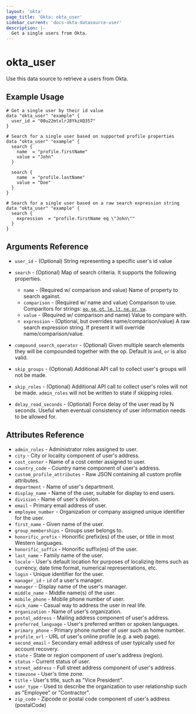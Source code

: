```yaml
---
layout: 'okta'
page_title: 'Okta: okta_user'
sidebar_current: 'docs-okta-datasource-user'
description: |-
  Get a single users from Okta.
---
```


# okta_user

Use this data source to retrieve a users from Okta.

## Example Usage

```hcl
# Get a single user by their id value
data "okta_user" "example" {
  user_id = "00u22mtxlrJ8YkzXQ357"
}

# Search for a single user based on supported profile properties
data "okta_user" "example" {
  search {
    name  = "profile.firstName"
    value = "John"
  }

  search {
    name  = "profile.lastName"
    value = "Doe"
  }
}

# Search for a single user based on a raw search expression string
data "okta_user" "example" {
  search {
    expression  = "profile.firstName eq \"John\""
  }
}
```

## Arguments Reference

- `user_id` - (Optional) String representing a specific user's id value

- `search` - (Optional) Map of search criteria. It supports the following properties.
  - `name` - (Required w/ comparison and value) Name of property to search against.
  - `comparison` - (Required w/ name and value) Comparison to use. Comparitors for strings: [`eq`, `ge`, `gt`, `le`, `lt`, `ne`, `pr`, `sw`](https://developer.okta.com/docs/reference/core-okta-api/#operators).
  - `value` - (Required w/ comparison and name) Value to compare with.
  - `expression` - (Optional, but overrides name/comparison/value) A raw search expression string. If present it will override name/comparison/value.
- `compound_search_operator` - (Optional) Given multiple search elements they will be compounded together with the op. Default is `and`, `or` is also valid.
- `skip_groups` - (Optional) Additional API call to collect user's groups will not be made.
- `skip_roles` - (Optional) Additional API call to collect user's roles will not be made. `admin_roles` will not be written to state if skipping roles.
- `delay_read_seconds` - (Optional) Force delay of the user read by N seconds. Useful when eventual consistency of user information needs to be allowed for.

## Attributes Reference

- `admin_roles` - Administrator roles assigned to user.
- `city` - City or locality component of user's address.
- `cost_center` - Name of a cost center assigned to user.
- `country_code` - Country name component of user's address.
- `custom_profile_attributes` - Raw JSON containing all custom profile attributes.
- `department` - Name of user's department.
- `display_name` - Name of the user, suitable for display to end users.
- `division` - Name of user's division.
- `email` - Primary email address of user.
- `employee_number` - Organization or company assigned unique identifier for the user.
- `first_name` - Given name of the user.
- `group_memberships` - Groups user belongs to.
- `honorific_prefix` - Honorific prefix(es) of the user, or title in most Western languages.
- `honorific_suffix` - Honorific suffix(es) of the user.
- `last_name` - Family name of the user.
- `locale` - User's default location for purposes of localizing items such as currency, date time format, numerical representations, etc.
- `login` - Unique identifier for the user.
- `manager_id` - `id` of a user's manager.
- `manager` - Display name of the user's manager.
- `middle_name` - Middle name(s) of the user.
- `mobile_phone` - Mobile phone number of user.
- `nick_name` - Casual way to address the user in real life.
- `organization` - Name of user's organization.
- `postal_address` - Mailing address component of user's address.
- `preferred_language` - User's preferred written or spoken languages.
- `primary_phone` - Primary phone number of user such as home number.
- `profile_url` - URL of user's online profile (e.g. a web page).
- `second_email` - Secondary email address of user typically used for account recovery.
- `state` - State or region component of user's address (region).
- `status` - Current status of user.
- `street_address` - Full street address component of user's address.
- `timezone` - User's time zone.
- `title` - User's title, such as "Vice President".
- `user_type` - Used to describe the organization to user relationship such as "Employee" or "Contractor".
- `zip_code` - Zipcode or postal code component of user's address (postalCode)
